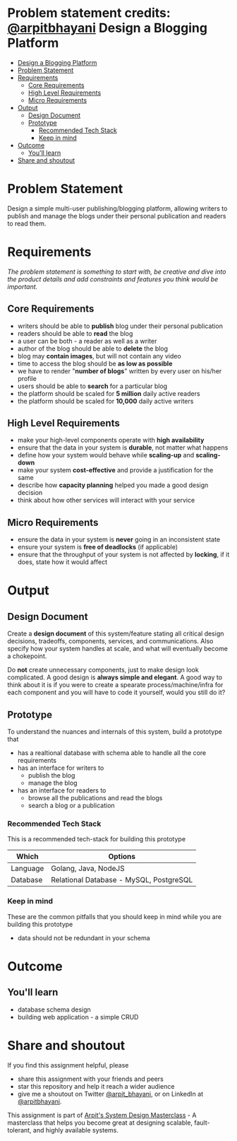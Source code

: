 Problem statement credits: [@arpitbhayani](https://www.linkedin.com/in/arpitbhayani/)
Design a Blogging Platform
===

<!--ts-->
* [Design a Blogging Platform](#design-a-blogging-platform)
* [Problem Statement](#problem-statement)
* [Requirements](#requirements)
   * [Core Requirements](#core-requirements)
   * [High Level Requirements](#high-level-requirements)
   * [Micro Requirements](#micro-requirements)
* [Output](#output)
   * [Design Document](#design-document)
   * [Prototype](#prototype)
      * [Recommended Tech Stack](#recommended-tech-stack)
      * [Keep in mind](#keep-in-mind)
* [Outcome](#outcome)
   * [You'll learn](#youll-learn)
* [Share and shoutout](#share-and-shoutout)
<!--te-->

# Problem Statement

Design a simple multi-user publishing/blogging platform, allowing writers to publish and manage the blogs under their personal publication and readers to read them.

# Requirements

<!--rs-->
*The problem statement is something to start with, be creative and dive into the product details and add constraints and features you think would be important.*
<!--re-->

## Core Requirements

 - writers should be able to **publish** blog under their personal publication
 - readers should be able to **read** the blog
 - a user can be both - a reader as well as a writer
 - author of the blog should be able to **delete** the blog
 - blog may **contain images**, but will not contain any video
 - time to access the blog should be **as low as possible**
 - we have to render "**number of blogs**" written by every user on his/her profile
 - users should be able to **search** for a particular blog
 - the platform should be scaled for **5 million** daily active readers
 - the platform should be scaled for **10,000** daily active writers

##  High Level Requirements
<!--hs-->
- make your high-level components operate with **high availability**
 - ensure that the data in your system is **durable**, not matter what happens
 - define how your system would behave while **scaling-up** and **scaling-down**
 - make your system **cost-effective** and provide a justification for the same
 - describe how **capacity planning** helped you made a good design decision 
 - think about how other services will interact with your service
<!--he-->

##  Micro Requirements
<!--ms-->
- ensure the data in your system is **never** going in an inconsistent state
 - ensure your system is **free of deadlocks** (if applicable)
 - ensure that the throughput of your system is not affected by **locking**, if it does, state how it would affect
<!--me-->

# Output

## Design Document
<!--ds-->
Create a **design document** of this system/feature stating all critical design decisions, tradeoffs, components, services, and communications. Also specify how your system handles at scale, and what will eventually become a chokepoint.

Do **not** create unnecessary components, just to make design look complicated. A good design is **always simple and elegant**. A good way to think about it is if you were to create a spearate process/machine/infra for each component and you will have to code it yourself, would you still do it?
<!--de-->

## Prototype

To understand the nuances and internals of this system, build a prototype that

- has a realtional database with schema able to handle all the core requirements
- has an interface for writers to
   - publish the blog
   - manage the blog
- has an interface for readers to
   - browse all the publications and read the blogs
   - search a blog or a publication

###  Recommended Tech Stack

This is a recommended tech-stack for building this prototype

|Which|Options|
|-----|-----|
|Language|Golang, Java, NodeJS|
|Database|Relational Database - MySQL, PostgreSQL|

###  Keep in mind

These are the common pitfalls that you should keep in mind while you are building this prototype

- data should not be redundant in your schema

# Outcome

##  You'll learn

- database schema design
- building web application - a simple CRUD

<!--fs-->
#  Share and shoutout

If you find this assignment helpful, please
 - share this assignment with your friends and peers
 - star this repository and help it reach a wider audience
 - give me a shoutout on Twitter [@arpit_bhayani](https://twitter.com/@arpit_bhayani), or on LinkedIn at [@arpitbhayani](https://www.linkedin.com/in/arpitbhayani/).

This assignment is part of [Arpit's System Design Masterclass](https://arpitbhayani.me/masterclass) - A masterclass that helps you become great at designing scalable, fault-tolerant, and highly available systems.
<!--fe-->